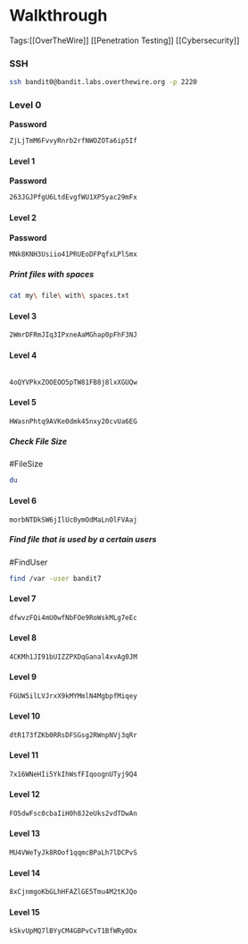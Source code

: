 # Walkthrough

Tags:[[OverTheWire]] [[Penetration Testing]] [[Cybersecurity]]


### SSH

```Bash
ssh bandit0@bandit.labs.overthewire.org -p 2220

```

### Level 0 

**Password**
```Bash
ZjLjTmM6FvvyRnrb2rfNWOZOTa6ip5If

```


#### Level 1 

**Password**

```bash
263JGJPfgU6LtdEvgfWU1XP5yac29mFx
```

#### Level 2

**Password**

```Bash
MNk8KNH3Usiio41PRUEoDFPqfxLPlSmx

```

##### Print files with spaces

```Bash
cat my\ file\ with\ spaces.txt

```

#### Level 3

```Bash
2WmrDFRmJIq3IPxneAaMGhap0pFhF3NJ

```

#### Level 4 

```Bash

4oQYVPkxZOOEOO5pTW81FB8j8lxXGUQw

```

#### Level 5 

```Bash
HWasnPhtq9AVKe0dmk45nxy20cvUa6EG

```

##### Check File Size 
#FileSize
```Bash
du 

```
#### Level 6 

```bash1
morbNTDkSW6jIlUc0ymOdMaLnOlFVAaj

```

##### Find file that is used by a certain users
#FindUser
```Bash
find /var -user bandit7
```

#### Level 7 

```Bash
dfwvzFQi4mU0wfNbFOe9RoWskMLg7eEc
```

#### Level 8 

```Bash
4CKMh1JI91bUIZZPXDqGanal4xvAg0JM
```

#### Level 9 

```Bash
FGUW5ilLVJrxX9kMYMmlN4MgbpfMiqey
```

#### Level 10 

```Bash
dtR173fZKb0RRsDFSGsg2RWnpNVj3qRr
```

#### Level 11

```Bash
7x16WNeHIi5YkIhWsfFIqoognUTyj9Q4
```

#### Level 12

```Bash
FO5dwFsc0cbaIiH0h8J2eUks2vdTDwAn
```

#### Level 13

```Bash
MU4VWeTyJk8ROof1qqmcBPaLh7lDCPvS
```

#### Level 14

```Bash
8xCjnmgoKbGLhHFAZlGE5Tmu4M2tKJQo
```

#### Level 15

```Bash
kSkvUpMQ7lBYyCM4GBPvCvT1BfWRy0Dx
```
